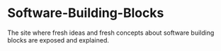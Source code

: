 # Software-Building-Blocks
The site where fresh ideas and fresh concepts about software building blocks are exposed and explained.
